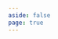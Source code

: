 ```yaml
---
aside: false
page: true
---
```


<div class="w-full xl:max-w-1376px mx-auto">

<LandingWrapper/>

</div>